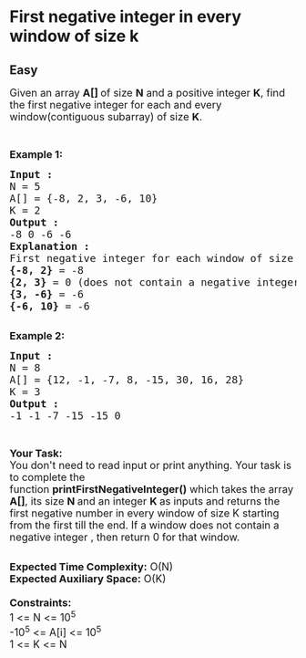# First negative integer in every window of size k
## Easy 
<div class="problem-statement" style="user-select: auto;">
                <p style="user-select: auto;"></p><p style="user-select: auto;"><span style="font-size: 18px; user-select: auto;">Given an array <strong style="user-select: auto;">A[] </strong>of size <strong style="user-select: auto;">N</strong> and a positive integer <strong style="user-select: auto;">K</strong>, find the first negative integer for each and every window(contiguous subarray) of size <strong style="user-select: auto;">K</strong>.</span></p>

<p style="user-select: auto;">&nbsp;</p>

<p style="user-select: auto;"><span style="font-size: 18px; user-select: auto;"><strong style="user-select: auto;">Example 1:</strong></span></p>

<pre style="user-select: auto;"><span style="font-size: 18px; user-select: auto;"><strong style="user-select: auto;">Input : 
</strong>N = 5
A[] = {-8, 2, 3, -6, 10}
K = 2
<strong style="user-select: auto;">Output : </strong>
-8 0 -6 -6
<strong style="user-select: auto;">Explanation :</strong>
First negative integer for each window of size k
<strong style="user-select: auto;">{-8, 2}</strong> = -8
<strong style="user-select: auto;">{2, 3}</strong> = 0 (does not contain a negative integer)
<strong style="user-select: auto;">{3, -6}</strong> = -6
<strong style="user-select: auto;">{-6, 10}</strong> = -6</span></pre>

<div style="user-select: auto;">&nbsp;</div>

<div style="user-select: auto;"><span style="font-size: 18px; user-select: auto;"><strong style="user-select: auto;">Example 2:</strong></span></div>

<pre style="user-select: auto;"><span style="font-size: 18px; user-select: auto;"><strong style="user-select: auto;">Input : </strong>
N = 8
A[] = {12, -1, -7, 8, -15, 30, 16, 28}
K = 3
<strong style="user-select: auto;">Output :</strong>
-1 -1 -7 -15 -15 0 </span></pre>

<p style="user-select: auto;">&nbsp;</p>

<p style="user-select: auto;"><span style="font-size: 18px; user-select: auto;"><strong style="user-select: auto;">Your Task:&nbsp;&nbsp;</strong><br style="user-select: auto;">
You don't need to read input or print anything. Your task is to complete the function&nbsp;<strong style="user-select: auto;">printFirstNegativeInteger()</strong>&nbsp;which takes the array <strong style="user-select: auto;">A[]</strong>, its size <strong style="user-select: auto;">N </strong>and an integer <strong style="user-select: auto;">K </strong>as inputs and returns the first negative number in every window of size K&nbsp;starting from the first till the end. If a window does not contain a negative integer , then return 0 for that window.</span></p>

<p style="user-select: auto;"><br style="user-select: auto;">
<span style="font-size: 18px; user-select: auto;"><strong style="user-select: auto;">Expected Time Complexity:</strong> O(N)<br style="user-select: auto;">
<strong style="user-select: auto;">Expected Auxiliary Space:</strong> O(K)<br style="user-select: auto;">
<br style="user-select: auto;">
<strong style="user-select: auto;">Constraints:</strong><br style="user-select: auto;">
1 &lt;= N &lt;= 10<sup style="user-select: auto;">5</sup><br style="user-select: auto;">
-10<sup style="user-select: auto;">5</sup> &lt;= A[i] &lt;= 10<sup style="user-select: auto;">5</sup><br style="user-select: auto;">
1 &lt;= K &lt;= N</span></p>
 <p style="user-select: auto;"></p>
            </div>